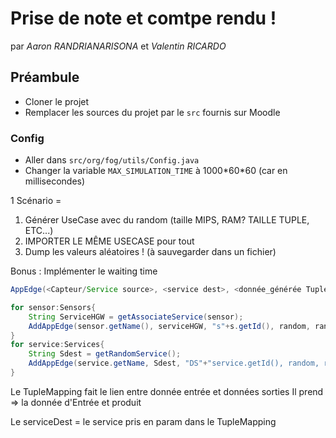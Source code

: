 # Prise de note et comtpe rendu !
par *Aaron RANDRIANARISONA* et *Valentin RICARDO*

## Préambule 
- Cloner le projet
- Remplacer les sources du projet par le `src` fournis sur Moodle

### Config
- Aller dans `src/org/fog/utils/Config.java`
- Changer la variable `MAX_SIMULATION_TIME` à 1000\*60\*60 (car en millisecondes)


1 Scénario = 
1. Générer UseCase avec du random (taille MIPS, RAM? TAILLE TUPLE, ETC...)
2. IMPORTER LE MÊME USECASE pour tout
3. Dump les valeurs aléatoires ! (à sauvegarder dans un fichier)

Bonus : Implémenter le waiting time

```java
AppEdge(<Capteur/Service source>, <service dest>, <donnée_générée TupleType>, CPULength, NWLength, period)

for sensor:Sensors{
    String ServiceHGW = getAssociateService(sensor);
    AddAppEdge(sensor.getName(), serviceHGW, "s"+s.getId(), random, random); // Lien Service producteur/consomateur par la donnée produite
}
for service:Services{
    String Sdest = getRandomService();
    AddAppEdge(service.getName, Sdest, "DS"+"service.getId(), random, random); //Sdest consomme la donnée DS
}

```

Le TupleMapping fait le lien entre donnée entrée et données sorties
Il prend => la donnée d'Entrée et produit

Le serviceDest = le service pris en param dans le TupleMapping
